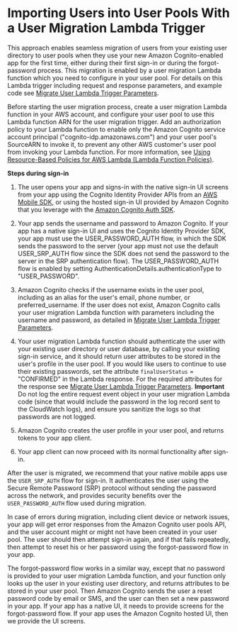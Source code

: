 # Importing Users into User Pools With a User Migration Lambda Trigger<a name="cognito-user-pools-import-using-lambda"></a>

This approach enables seamless migration of users from your existing user directory to user pools when they use your new Amazon Cognito\-enabled app for the first time, either during their first sign\-in or during the forgot\-password process\. This migration is enabled by a user migration Lambda function which you need to configure in your user pool\. For details on this Lambda trigger including request and response parameters, and example code see [Migrate User Lambda Trigger Parameters](user-pool-lambda-migrate-user.md#cognito-user-pools-lambda-trigger-syntax-user-migration)\.

Before starting the user migration process, create a user migration Lambda function in your AWS account, and configure your user pool to use this Lambda function ARN for the user migration trigger\. Add an authorization policy to your Lambda function to enable only the Amazon Cognito service account principal \("cognito\-idp\.amazonaws\.com"\) and your user pool's SourceARN to invoke it, to prevent any other AWS customer's user pool from invoking your Lambda function\. For more information, see [Using Resource\-Based Policies for AWS Lambda \(Lambda Function Policies\)](https://docs.aws.amazon.com/lambda/latest/dg/access-control-resource-based.html)\. 

**Steps during sign\-in**

1. The user opens your app and signs\-in with the native sign\-in UI screens from your app using the Cognito Identity Provider APIs from an [AWS Mobile SDK](https://aws.amazon.com/mobile/resources/), or using the hosted sign\-in UI provided by Amazon Cognito that you leverage with the [Amazon Cognito Auth SDK](https://github.com/aws/amazon-cognito-auth-js)\.

1. Your app sends the username and password to Amazon Cognito\. If your app has a native sign\-in UI and uses the Cognito Identity Provider SDK, your app must use the USER\_PASSWORD\_AUTH flow, in which the SDK sends the password to the server \(your app must not use the default USER\_SRP\_AUTH flow since the SDK does not send the password to the server in the SRP authentication flow\)\. The USER\_PASSWORD\_AUTH flow is enabled by setting AuthenticationDetails\.authenticationType to "USER\_PASSWORD"\.

1. Amazon Cognito checks if the username exists in the user pool, including as an alias for the user's email, phone number, or preferred\_username\. If the user does not exist, Amazon Cognito calls your user migration Lambda function with parameters including the username and password, as detailed in [Migrate User Lambda Trigger Parameters](user-pool-lambda-migrate-user.md#cognito-user-pools-lambda-trigger-syntax-user-migration)\.

1. Your user migration Lambda function should authenticate the user with your existing user directory or user database, by calling your existing sign\-in service, and it should return user attributes to be stored in the user's profile in the user pool\. If you would like users to continue to use their existing passwords, set the attribute `finalUserStatus` = "CONFIRMED" in the Lambda response\. For the required attributes for the response see [Migrate User Lambda Trigger Parameters](user-pool-lambda-migrate-user.md#cognito-user-pools-lambda-trigger-syntax-user-migration)\.
**Important**  
Do not log the entire request event object in your user migration Lambda code \(since that would include the password in the log record sent to the CloudWatch logs\), and ensure you sanitize the logs so that passwords are not logged\.

1. Amazon Cognito creates the user profile in your user pool, and returns tokens to your app client\.

1. Your app client can now proceed with its normal functionality after sign\-in\.

After the user is migrated, we recommend that your native mobile apps use the `USER_SRP_AUTH` flow for sign\-in\. It authenticates the user using the Secure Remote Password \(SRP\) protocol without sending the password across the network, and provides security benefits over the `USER_PASSWORD_AUTH` flow used during migration\.

In case of errors during migration, including client device or network issues, your app will get error responses from the Amazon Cognito user pools API, and the user account might or might not have been created in your user pool\. The user should then attempt sign\-in again, and if that fails repeatedly, then attempt to reset his or her password using the forgot\-password flow in your app\. 

The forgot\-password flow works in a similar way, except that no password is provided to your user migration Lambda function, and your function only looks up the user in your existing user directory, and returns attributes to be stored in your user pool\. Then Amazon Cognito sends the user a reset password code by email or SMS, and the user can then set a new password in your app\. If your app has a native UI, it needs to provide screens for the forgot\-password flow\. If your app uses the Amazon Cognito hosted UI, then we provide the UI screens\.